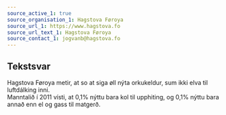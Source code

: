```yaml
---
source_active_1: true
source_organisation_1: Hagstova Føroya
source_url_1: https://www.hagstova.fo
source_url_text_1: Hagstova Føroya
source_contact_1: jogvanb@hagstova.fo
---
```

## Tekstsvar  
Hagstova Føroya metir, at so at siga øll nýta orkukeldur, sum ikki elva til luftdálking inni.  
Manntalið í 2011 vísti, at 0,1% nýttu bara kol til upphiting, og 0,1% nýttu bara annað enn el og gass til matgerð.
